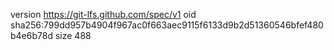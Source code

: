 version https://git-lfs.github.com/spec/v1
oid sha256:799dd957b4904f967ac0f663aec9115f6133d9b2d51360546bfef480b4e6b78d
size 488
